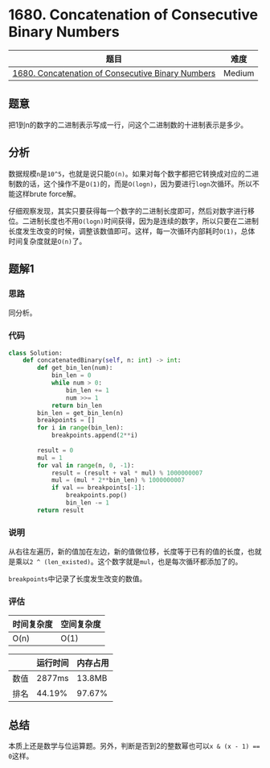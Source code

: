 # 1680. Concatenation of Consecutive Binary Numbers

| 题目 | 难度 |
| ---- | ---- |
| [1680. Concatenation of Consecutive Binary Numbers](https://leetcode.com/problems/concatenation-of-consecutive-binary-numbers/) | Medium |

## 题意

把1到n的数字的二进制表示写成一行，问这个二进制数的十进制表示是多少。

## 分析

数据规模`n`是`10^5`，也就是说只能`O(n)`。如果对每个数字都把它转换成对应的二进制数的话，这个操作不是`O(1)`的，而是`O(logn)`，因为要进行`logn`次循环。所以不能这样brute force解。

仔细观察发现，其实只要获得每一个数字的二进制长度即可，然后对数字进行移位。二进制长度也不用`O(logn)`时间获得，因为是连续的数字，所以只要在二进制长度发生改变的时候，调整该数值即可。这样，每一次循环内部耗时`O(1)`，总体时间复杂度就是`O(n)`了。

## 题解1

### 思路

同分析。

### 代码

```python
class Solution:
    def concatenatedBinary(self, n: int) -> int:
        def get_bin_len(num):
            bin_len = 0
            while num > 0:
                bin_len += 1
                num >>= 1
            return bin_len
        bin_len = get_bin_len(n)
        breakpoints = []
        for i in range(bin_len):
            breakpoints.append(2**i)
        
        result = 0
        mul = 1
        for val in range(n, 0, -1):
            result = (result + val * mul) % 1000000007
            mul = (mul * 2**bin_len) % 1000000007
            if val == breakpoints[-1]:
                breakpoints.pop()
                bin_len -= 1
        return result
```

### 说明

从右往左遍历，新的值加在左边，新的值做位移，长度等于已有的值的长度，也就是乘以`2 ^ (len_existed)`。这个数字就是`mul`，也是每次循环都添加了的。

`breakpoints`中记录了长度发生改变的数值。

### 评估

| 时间复杂度 | 空间复杂度 |
| ---- | ---- |
| O(n) | O(1) |

| | 运行时间 | 内存占用 |
| ---- | ---- | ---- |
| 数值 | 2877ms | 13.8MB |
| 排名 | 44.19% | 97.67% |

## 总结

本质上还是数学与位运算题。另外，判断是否到2的整数幂也可以`x & (x - 1) == 0`这样。
